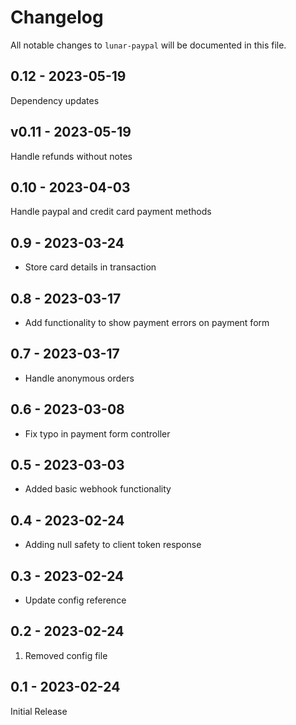 # Changelog

All notable changes to `lunar-paypal` will be documented in this file.

## 0.12 - 2023-05-19

Dependency updates

## v0.11 - 2023-05-19

Handle refunds without notes

## 0.10 - 2023-04-03

Handle paypal and credit card payment methods

## 0.9 - 2023-03-24

- Store card details in transaction

## 0.8 - 2023-03-17

- Add functionality to show payment errors on payment form

## 0.7 - 2023-03-17

- Handle anonymous orders

## 0.6 - 2023-03-08

- Fix typo in payment form controller

## 0.5 - 2023-03-03

- Added basic webhook functionality

## 0.4 - 2023-02-24

- Adding null safety to client token response

## 0.3 - 2023-02-24

- Update config reference

## 0.2 - 2023-02-24

1. Removed config file

## 0.1 - 2023-02-24

Initial Release
